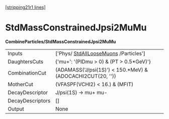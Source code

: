 [[stripping21r1 lines]](./stripping21r1-commonparticles)

# StdMassConstrainedJpsi2MuMu

**CombineParticles/StdMassConstrainedJpsi2MuMu**

|                  |                                                                             |
|------------------|-----------------------------------------------------------------------------|
| Inputs           | ['Phys/ [StdAllLooseMuons](./stripping21r1-stdallloosemuons) /Particles'] |
| DaughtersCuts    | {'mu+': '(PIDmu \> 0) & (PT \> 0.5\*GeV)'}                                  |
| CombinationCut   | (ADAMASS('J/psi(1S)') \< 150.\*MeV) & (ADOCACHI2CUT(20, ''))                |
| MotherCut        | (VFASPF(VCHI2) \< 16.) & (MFIT)                                             |
| DecayDescriptor  | J/psi(1S) -\> mu+ mu-                                                       |
| DecayDescriptors | []                                                                        |
| Output           | None                                                                        |
